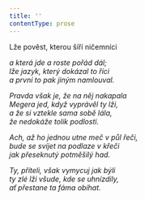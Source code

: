 ```yaml
---
title: ''
contentType: prose
---
```


<section>

Lže pověst, kterou šíří ničemníci

_a která jde a roste pořád dál;  
lže jazyk, který dokázal to říci  
a první to pak jiným namlouval._

</section>

<section>

_Pravda však je, že na něj nakapala  
Megera jed, když vyprávěl ty lži,  
a že si vztekle sama sobě lála,  
že nedokáže tolik podlosti._

</section>

<section>

_Ach, až ho jednou utne meč v půl řeči,  
bude se svíjet na podlaze v křeči  
jak přeseknutý potměšilý had._

</section>

<section>

_Ty, příteli, však vymycuj jak býlí  
ty zlé lži všude, kde se uhnízdily,  
ať přestane ta fáma obíhat._

</section>
